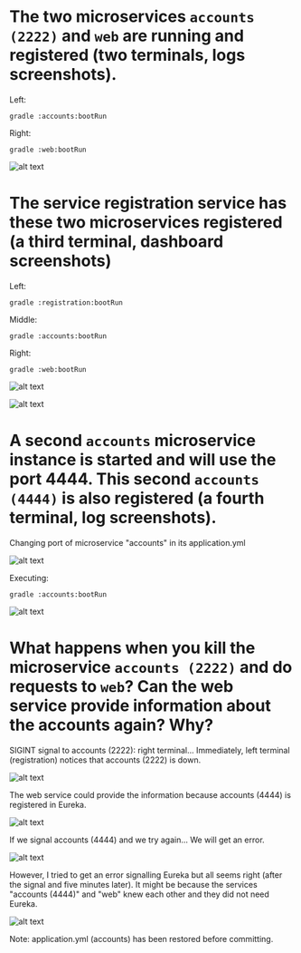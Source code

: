 # The two microservices `accounts (2222)` and `web` are running and registered (two terminals, logs screenshots).

Left:
```
gradle :accounts:bootRun 
```

Right:
```
gradle :web:bootRun 
```

![alt text](1.png)

# The service registration service has these two microservices registered (a third terminal, dashboard screenshots)

Left:
```
gradle :registration:bootRun 
```

Middle:
```
gradle :accounts:bootRun 
```

Right:
```
gradle :web:bootRun 
```

![alt text](2.png)


![alt text](3.png)


# A second `accounts` microservice instance is started and will use the port 4444. This second `accounts (4444)` is also registered (a fourth terminal, log screenshots).

Changing port of microservice "accounts" in its application.yml

![alt text](4.png)

Executing:
```
gradle :accounts:bootRun 
```
![alt text](5.png)


# What happens when you kill the microservice `accounts (2222)` and do requests to `web`?  Can the web service provide information about the accounts again? Why?

SIGINT signal to accounts (2222): right terminal... Immediately, left terminal (registration) notices that accounts (2222) is down.

![alt text](6.png)


The web service could provide the information because accounts (4444) is registered in Eureka.

![alt text](7.png)


If we signal accounts (4444) and we try again... We will get an error.

![alt text](8.png)


However, I tried to get an error signalling Eureka but all seems right (after the signal and five minutes later). It might be because the services "accounts (4444)" and "web" knew each other and they did not need Eureka.

![alt text](9.png)


Note: application.yml (accounts) has been restored before committing.
